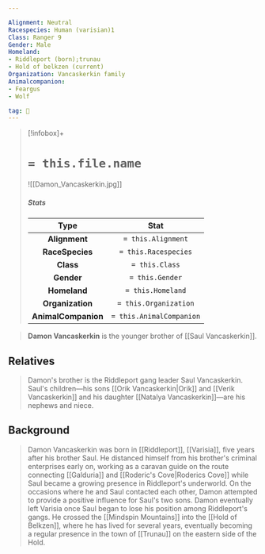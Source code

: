 ```yaml
---

Alignment: Neutral
Racespecies: Human (varisian)1
Class: Ranger 9
Gender: Male
Homeland:
- Riddleport (born);trunau
- Hold of belkzen (current)
Organization: Vancaskerkin family
Animalcompanion:
- Feargus
- Wolf

tag: 👤️
---
```


> [!infobox]+
> #  `= this.file.name`
> ![[Damon_Vancaskerkin.jpg]]
> ##### Stats
> Type | Stat |
> :---: |:---:|
> **Alignment** | `= this.Alignment` |
> **RaceSpecies** | `= this.Racespecies` |
> **Class** | `= this.Class` |
> **Gender** | `= this.Gender` |
> **Homeland** | `= this.Homeland` |
> **Organization** | `= this.Organization` |
> **AnimalCompanion** | `= this.AnimalCompanion` |



> **Damon Vancaskerkin** is the younger brother of [[Saul Vancaskerkin]].


## Relatives

> Damon's brother is the Riddleport gang leader Saul Vancaskerkin. Saul's children—his sons [[Orik Vancaskerkin|Orik]] and [[Verik Vancaskerkin]] and his daughter [[Natalya Vancaskerkin]]—are his nephews and niece.


## Background

> Damon Vancaskerkin was born in [[Riddleport]], [[Varisia]], five years after his brother Saul. He distanced himself from his brother's criminal enterprises early on, working as a caravan guide on the route connecting [[Galduria]] and [[Roderic's Cove|Roderics Cove]] while Saul became a growing presence in Riddleport's underworld. On the occasions where he and Saul contacted each other, Damon attempted to provide a positive influence for Saul's two sons.
> Damon eventually left Varisia once Saul began to lose his position among Riddleport's gangs. He crossed the [[Mindspin Mountains]] into the [[Hold of Belkzen]], where he has lived for several years, eventually becoming a regular presence in the town of [[Trunau]] on the eastern side of the Hold.








